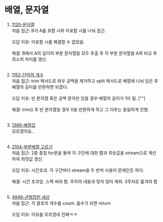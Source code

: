 # 배열, 문자열

1. [1120-문자열](https://www.acmicpc.net/problem/1120)
   <br>
   처음 접근: B가 A를 포함 시와 미포함 시를 나눠 접근.
   <br><br>
   오답 이유: 미포함 시를 해결할 수 없었음.
   <br><br>
   해결: B에서 A의 길이의 부분 문자열을 모두 추출 후 각 부분 문자열을 A와 비교 후 최소의 차이를 갱신.
   <br><br>

2. [1152-단어의 개수](https://www.acmicpc.net/problem/1152)
   <br>
   처음 접근: trim 메서드로 좌우 공백을 제거하고 split 메서드로 배열에 나눠 담은 후 배열의 길이를 반환하면 되겠다.
   <br><br>
   오답 이유: 빈 문자열 혹은 공백 문자만 있을 경우 배열의 길이가 1이 됨. [""]
   <br><br>
   해결: trim() 후 빈 문자열일 경우 0을 반환하게 하고 그 이후는 동일하게 진행.
   <br><br>

3. [1369-배열값](https://www.acmicpc.net/problem/1369)
   <br>
   모르겠어요..
   <br><br>

4. [2104-부분배열 고르기](https://www.acmicpc.net/problem/2104)
   <br>
   처음 접근: 2중 중첩 for문을 돌며 각 구간에 대한 함과 최솟값을 stream으로 계산하여 최댓값 갱신.
   <br><br>
   오답 이유: 시간초과. 각 구간마다 stream을 두 번씩 사용이 문제인듯 하다.
   <br><br>
   해결: 시간 초과임. 스택 써야 함. 주차의 내용과 맞지 않아 제외. 3주차로 옮겨야 함
   <br><br>
5. [4949-균형잡힌 세상](https://www.acmicpc.net/problem/4949)
   <br>
   처음 접근: 각 괄호의 개수를 count. 음수가 되면 return
   <br><br>
   오답 이유: 이유를 모르겠네 진짜ㅋㅋ
   <br><br>

